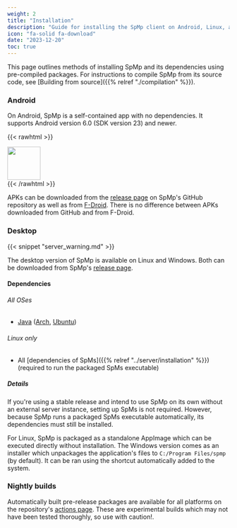 ```yaml
---
weight: 2
title: "Installation"
description: "Guide for installing the SpMp client on Android, Linux, and Windows"
icon: "fa-solid fa-download"
date: "2023-12-20"
toc: true
---
```


This page outlines methods of installing SpMp and its dependencies using pre-compiled packages. For instructions to compile SpMp from its source code, see [Building from source]({{% relref "./compilation" %}}).

### Android

On Android, SpMp is a self-contained app with no dependencies. It supports Android version 6.0 (SDK version 23) and newer.

{{< rawhtml >}}
<div>
<a href="https://f-droid.org/en/packages/com.toasterofbread.spmp/">
<img src="https://fdroid.gitlab.io/artwork/badge/get-it-on.png" style="height: 75px">
</a>
</div>
{{< /rawhtml >}}

APKs can be downloaded from the [release page](https://github.com/toasterofbread/spmp/releases) on SpMp's GitHub repository as well as from [F-Droid](https://f-droid.org/en/packages/com.toasterofbread.spmp/). There is no difference between APKs downloaded from GitHub and from F-Droid.

### Desktop

{{< snippet "server_warning.md" >}}

The desktop version of SpMp is available on Linux and Windows. Both can be downloaded from SpMp's [release page](https://github.com/toasterofbread/spmp/releases).

#### Dependencies
###### All OSes

- [Java](https://www.oracle.com/java/technologies/downloads/#java17) ([Arch](https://archlinux.org/packages/extra/x86_64/jre17-openjdk/), [Ubuntu](https://packages.ubuntu.com/focal/openjdk-17-jre))

###### Linux only

- All [dependencies of SpMs]({{% relref "../server/installation" %}}) (required to run the packaged SpMs executable)

##### Details

If you're using a stable release and intend to use SpMp on its own without an external server instance, setting up SpMs is not required. However, because SpMp runs a packaged SpMs executable automatically, its dependencies must still be installed.

For Linux, SpMp is packaged as a standalone AppImage which can be executed directly without installation. The Windows version comes as an installer which unpackages the application's files to `C:/Program Files/spmp` (by default). It can be ran using the shortcut automatically added to the system.

### Nightly builds

Automatically built pre-release packages are available for all platforms on the repository's [actions page](https://github.com/toasterofbread/spmp/actions). These are experimental builds which may not have been tested thoroughly, so use with caution!.
